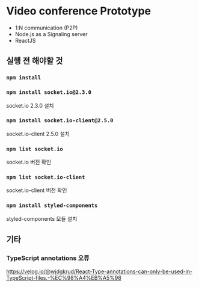 # Video conference Prototype

- 1:N communication (P2P)
- Node.js as a Signaling server
- ReactJS

## 실행 전 해야할 것

### `npm install`

### `npm install socket.io@2.3.0`

socket.io 2.3.0 설치

### `npm install socket.io-client@2.5.0`

socket.io-client 2.5.0 설치

### `npm list socket.io`

socket.io 버전 확인

### `npm list socket.io-client`

socket.io-client 버전 확인

### `npm install styled-components`

styled-components 모듈 설치

## 기타

### TypeScript annotations 오류

https://velog.io/@wjdgkrud/React-Type-annotations-can-only-be-used-in-TypeScript-files.-%EC%98%A4%EB%A5%98
